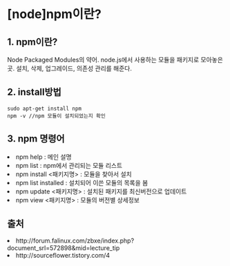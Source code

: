 # [node]npm이란?

## 1. npm이란?
Node Packaged Modules의 약어.   node.js에서 사용하는 모듈을 패키지로 모아놓은 곳.
설치, 삭제, 업그레이드, 의존성 관리를 해준다.

## 2. install방법
    sudo apt-get install npm
    npm -v //npm 모듈이 설치되었는지 확인

## 3. npm 명령어
<li> npm help : 메인 설명
<li> npm list : npm에서 관리되는 모듈 리스트
<li> npm install <패키지명> : 모듈을 찾아서 설치
<li> npm list installed : 설치되어 이쓴 모듈의 목록을 봄
<li> npm update <패키지명> : 설치된 패키지를 최신버전으로 업데이트
<li> npm view <패키지명> : 모듈의 버전별 상세정보



## 출처
<li>http://forum.falinux.com/zbxe/index.php?document_srl=572898&mid=lecture_tip
<li>http://sourceflower.tistory.com/4
